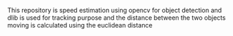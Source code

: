 This repository is speed estimation using opencv for object detection and dlib is used for tracking purpose and the distance between the two objects moving is calculated using the euclidean distance
